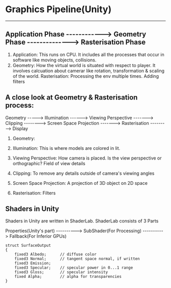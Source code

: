 # Graphics Pipeline(Unity)
__________________________________________________________________________________________________________________________


## Application Phase ------------> Geometry Phase --------------> Rasterisation Phase


1. Application: This runs on CPU. It includes all the processes that occur in software like moving objects, collisions.
2. Geometry: How the virtual world is situated with respect to player. It involves calcuation about camerar like rotation, transformation & scaling of the world.
Rasterisation: Processing the env multiple times. Adding filters 

## A close look at Geometry & Rasterisation process:

Geometry -----> Illumination ------> Viewing Perspective -------> Clipping --------> Screen Space Projection -------> Rasterisation ---------> Display
  
1) Geometry: 

2) Illumination: This is where models are colored in lit.

3) Viewing Perspective: How camera is placed. Is the view perspective or orthographic? Field of view details

4) Clipping: To remove any details outside of camera's viewing angles

5) Screen Space Projection: A projection of 3D object on 2D space

6) Rasterisation: Filters


## Shaders in Unity

Shaders in Unity are written in ShaderLab. ShaderLab consists of 3 Parts 

Properties(Unity's part) ----------> SubShader(For Processing) ----------> Fallback(For Inferior GPUs)


```
struct SurfaceOutput
{
    fixed3 Albedo;      // diffuse color
    fixed3 Normal;      // tangent space normal, if written
    fixed3 Emission;
    fixed3 Specular;    // specular power in 0...1 range
    fixed3 Gloss;       // specular intensity
    fixed Alpha;        // alpha for transparencies
}
```